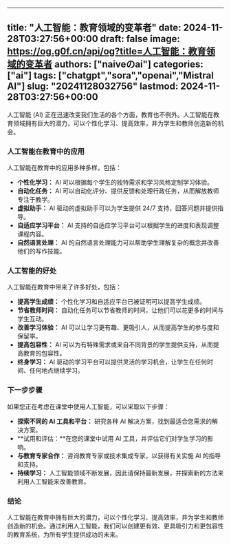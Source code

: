 
---
title: "人工智能：教育领域的变革者"
date: 2024-11-28T03:27:56+00:00
draft: false
image: https://og.g0f.cn/api/og?title=人工智能：教育领域的变革者
authors: ["naiveのai"]
categories: ["ai"]
tags: ["chatgpt","sora","openai","Mistral AI"]
slug: "20241128032756"
lastmod: 2024-11-28T03:27:56+00:00
---
人工智能 (AI) 正在迅速改变我们生活的各个方面，教育也不例外。人工智能在教育领域拥有巨大的潜力，可以个性化学习、提高效率，并为学生和教师创造新的机会。

### 人工智能在教育中的应用

人工智能在教育中的应用多种多样，包括：

- **个性化学习：** AI 可以根据每个学生的独特需求和学习风格定制学习体验。
- **自动化任务：** AI 可以自动化评分、提供反馈和处理行政任务，从而解放教师专注于教学。
- **虚拟助手：** AI 驱动的虚拟助手可以为学生提供 24/7 支持，回答问题并提供指导。
- **自适应学习平台：** AI 支持的自适应学习平台可以根据学生的进度和表现调整课程内容。
- **自然语言处理：** AI 的自然语言处理能力可以帮助学生理解复杂的概念并改善他们的写作技能。

### 人工智能的好处

人工智能在教育中带来了许多好处，包括：

- **提高学生成绩：** 个性化学习和自适应平台已被证明可以提高学生成绩。
- **节省教师时间：** 自动化任务可以节省教师的时间，让他们可以花更多的时间与学生互动。
- **改善学习体验：** AI 可以让学习更有趣、更吸引人，从而提高学生的参与度和保留率。
- **提高包容性：** AI 可以为有特殊需求或来自不同背景的学生提供支持，从而提高教育的包容性。
- **终身学习：** AI 驱动的学习平台可以提供灵活的学习机会，让学生在任何时间、任何地点继续学习。

### 下一步步骤

如果您正在考虑在课堂中使用人工智能，可以采取以下步骤：

- **探索不同的 AI 工具和平台：** 研究各种 AI 解决方案，找到最适合您需求的解决方案。
- **试用和评估：**在您的课堂中试用 AI 工具，并评估它们对学生学习的影响。
- **与教育专家合作：** 咨询教育专家或技术集成专家，以获得有关实施 AI 的指导和支持。
- **持续学习：** 人工智能领域不断发展，因此请保持最新发展，并探索新的方法来利用人工智能来改善教育。

### 结论

人工智能在教育中拥有巨大的潜力，可以个性化学习、提高效率，并为学生和教师创造新的机会。通过利用人工智能，我们可以创建更有效、更具吸引力和更包容性的教育系统，为所有学生提供成功的未来。